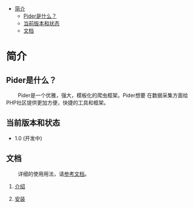 - [简介](#orgc2a40c9)
  - [Pider是什么？](#org79ffde4)
  - [当前版本和状态](#org40fc73a)
  - [文档](#orgd006ed0)


<a id="orgc2a40c9"></a>

# 简介


<a id="org79ffde4"></a>

## Pider是什么？

&ensp;&ensp;&ensp;&ensp; Pider是一个优雅，强大，模板化的爬虫框架。Pider想要 在数据采集方面给PHP社区提供更加方便，快捷的工具和框架。


<a id="org40fc73a"></a>

## 当前版本和状态

-   1.0 (开发中)


<a id="orgd006ed0"></a>

## 文档

&ensp;&ensp;&ensp;&ensp; 详细的使用用法，请[参考文档](https://github.com/duanqiaobb/pider/tree/develop/doc/zh_cn/Introduction.md)。

1.  [介绍](https://github.com/duanqiaobb/pider/blob/develop/doc/zh_cn/Introduction.md)

2.  [安装](https://github.com/duanqiaobb/pider/blob/develop/doc/zh_cn/Installation.md)
